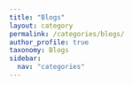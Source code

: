```yaml
---
title: "Blogs"
layout: category
permalink: /categories/blogs/
author_profile: true
taxonomy: Blogs
sidebar:
  nav: "categories"
---
```

